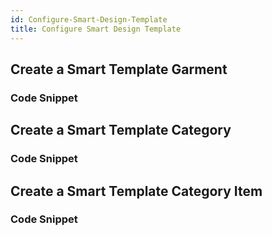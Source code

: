 ```yaml
---
id: Configure-Smart-Design-Template
title: Configure Smart Design Template
---
```


## Create a Smart Template Garment

### Code Snippet

## Create a Smart Template Category

### Code Snippet

## Create a Smart Template Category Item 

### Code Snippet
